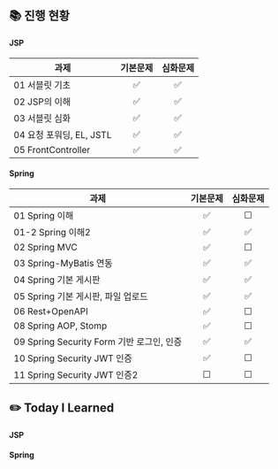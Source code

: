 ## 📚 진행 현황

#### JSP

| 과제                                          | 기본문제 | 심화문제 |
| --------------------------------------------- | :------: | :------: |
| 01 서블릿 기초            |    ✅    |    ✅    |
| 02 JSP의 이해            |    ✅    |    ✅    |
| 03 서블릿 심화            |    ✅    |    ✅    |
| 04 요청 포워딩, EL, JSTL            |    ✅    |    ✅    |
| 05 FrontController            |    ✅    |    ✅    |

#### Spring

| 과제                                          | 기본문제 | 심화문제 |
| --------------------------------------------- | :------: | :------: |
| 01 Spring 이해            |    ✅    |    ☐    |
| 01-2 Spring 이해2            |    ✅    |    ✅    |
| 02 Spring MVC            |    ✅    |    ☐    |
| 03 Spring-MyBatis 연동            |    ✅    |    ✅    |
| 04 Spring 기본 게시판            |    ✅    |    ✅    |
| 05 Spring 기본 게시판, 파일 업로드            |    ✅    |    ✅    |
| 06 Rest+OpenAPI            |    ✅    |    ☐    |
| 08 Spring AOP, Stomp            |    ✅    |    ☐    |
| 09 Spring Security Form 기반 로그인, 인증            |    ✅    |    ✅    |
| 10 Spring Security JWT 인증          |    ✅    |    ☐    |
| 11 Spring Security JWT 인증2             |    ☐    |    ☐    |

## ✏️ Today I Learned

#### JSP

#### Spring
